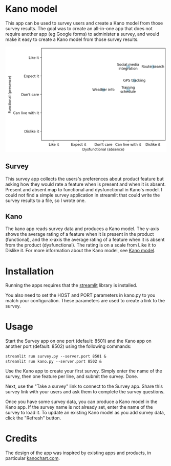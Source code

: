 # Kano model
This app can be used to survey users and create a Kano model from those survey results. The goal was to create an all-in-one app that does not require another app (eg Google forms) to administer a survey, and would make it easy to create a Kano model from those survey results.

![Kano model](images/kano-model.png)

## Survey
This survey app collects the users's preferences about product feature but asking how they would rate a feature when is present and when it is absent. Present and absent map to functional and dysfunctional in Kano's model. I could not find a simple survey application in streamlit that could write the survey results to a file, so I wrote one.

## Kano
The kano app reads survey data and produces a Kano model. The y-axis shows the average rating of a feature when it is present in the product (functional), and the x-axis the average rating of a feature when it is absent from the product (dysfunctional). The rating is on a scale from Like it to Dislike it. For more information about the Kano model, see [Kano model](https://en.wikipedia.org/wiki/Kano_model).

# Installation
Running the apps requires that the [streamlit](http://streamlit.io) library is installed.

You also need to set the HOST and PORT parameters in kano.py to you match your configuration. These parameters are used to create a link to the survey.

# Usage
Start the Survey app on one port (default: 8501) and the Kano app on another port (default: 8502) using the following commands:

```
streamlit run survey.py --server.port 8501 &
streamlit run kano.py --server.port 8502 &
```

Use the Kano app to create your first survey. Simply enter the name of the survey, then one feature per line, and submit the survey. Done.

Next, use the "Take a survey" link to connect to the Survey app. Share this survey link with your users and ask them to complete the survey questions.

Once you have some survey data, you can produce a Kano model in the Kano app. If the survey name is not already set, enter the name of the survey to load it. To update an existing Kano model as you add survey data, click the "Refresh" button.

# Credits
The design of the app was inspired by existing apps and products, in particular [kanochart.com](http://kanochart.com).